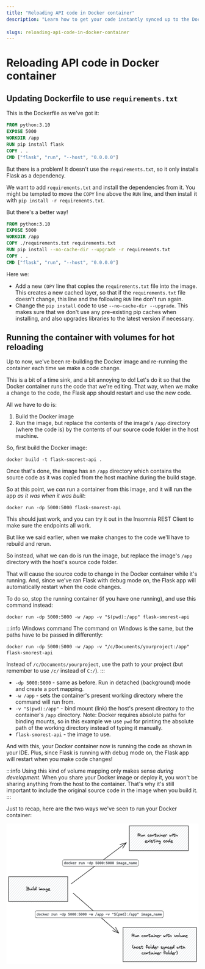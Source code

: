 ```yaml
---
title: "Reloading API code in Docker container"
description: "Learn how to get your code instantly synced up to the Docker container, so that every time you make a code change it restarts the app in the container and uses the latest code."

slugs: reloading-api-code-in-docker-container
---
```


# Reloading API code in Docker container

## Updating Dockerfile to use `requirements.txt`

This is the Dockerfile as we've got it:

```dockerfile
FROM python:3.10
EXPOSE 5000
WORKDIR /app
RUN pip install flask
COPY . .
CMD ["flask", "run", "--host", "0.0.0.0"]
```

But there is a problem! It doesn't use the `requirements.txt`, so it only installs Flask as a dependency.

We want to add `requirements.txt` and install the dependencies from it. You might be tempted to move the `COPY` line above the `RUN` line, and then install it with `pip install -r requirements.txt`.

But there's a better way!

```dockerfile
FROM python:3.10
EXPOSE 5000
WORKDIR /app
COPY ./requirements.txt requirements.txt
RUN pip install --no-cache-dir --upgrade -r requirements.txt
COPY . .
CMD ["flask", "run", "--host", "0.0.0.0"]
```

Here we:

- Add a new `COPY` line that copies the `requirements.txt` file into the image. This creates a new cached layer, so that if the `requirements.txt` file doesn't change, this line and the following `RUN` line don't run again.
- Change the `pip install` code to use `--no-cache-dir --upgrade`. This makes sure that we don't use any pre-existing pip caches when installing, and also upgrades libraries to the latest version if necessary.

## Running the container with volumes for hot reloading

Up to now, we've been re-building the Docker image and re-running the container each time we make a code change.

This is a bit of a time sink, and a bit annoying to do! Let's do it so that the Docker container runs the code that we're editing. That way, when we make a change to the code, the Flask app should restart and use the new code.

All we have to do is:

1. Build the Docker image
2. Run the image, but replace the contents of the image's `/app` directory (where the code is) by the contents of our source code folder in the host machine.

So, first build the Docker image:

```
docker build -t flask-smorest-api .
```

Once that's done, the image has an `/app` directory which contains the source code as it was copied from the host machine during the build stage.

So at this point, we _can_ run a container from this image, and it will run the app _as it was when it was built_:

```
docker run -dp 5000:5000 flask-smorest-api
```

This should just work, and you can try it out in the Insomnia REST Client to make sure the endpoints all work.

But like we said earlier, when we make changes to the code we'll have to rebuild and rerun.

So instead, what we can do is run the image, but replace the image's `/app` directory with the host's source code folder.

That will cause the source code to change in the Docker container while it's running. And, since we've ran Flask with debug mode on, the Flask app will automatically restart when the code changes.

To do so, stop the running container (if you have one running), and use this command instead:

```
docker run -dp 5000:5000 -w /app -v "$(pwd):/app" flask-smorest-api
```

:::info Windows command
The command on Windows is the same, but the paths have to be passed in differently:

```
docker run -dp 5000:5000 -w /app -v "/c/Documents/yourproject:/app" flask-smorest-api
```

Instead of `/c/Documents/yourproject`, use the path to your project (but remember to use `/c/` instead of `C:/`).
:::

- `-dp 5000:5000` - same as before. Run in detached (background) mode and create a port mapping.
- `-w /app` - sets the container's present working directory where the command will run from.
- `-v "$(pwd):/app"` - bind mount (link) the host's present directory to the container's `/app` directory. Note: Docker requires absolute paths for binding mounts, so in this example we use `pwd` for printing the absolute path of the working directory instead of typing it manually.
- `flask-smorest-api` - the image to use.

And with this, your Docker container now is running the code as shown in your IDE. Plus, since Flask is running with debug mode on, the Flask app will restart when you make code changes!

:::info
Using this kind of volume mapping only makes sense _during development_. When you share your Docker image or deploy it, you won't be sharing anything from the host to the container. That's why it's still important to include the original source code in the image when you build it.
:::

Just to recap, here are the two ways we've seen to run your Docker container:

![Diagram showing two ways of running a Docker container from a built image, with and without volume mapping](./assets/build-with-without-volume.png)